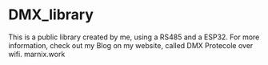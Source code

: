 # DMX_library
This is a public library created by me, using a RS485 and a ESP32.
For more information, check out my Blog on my website, called DMX Protecole over wifi.
marnix.work
